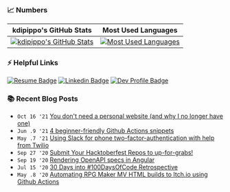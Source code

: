 ### 📈 Numbers

| kdipippo's GitHub Stats | Most Used Languages |
| --- | --- |
| [![kdipippo's GitHub Stats](https://github-readme-stats.vercel.app/api?username=kdipippo&count_private=true&show_icons=true&hide_border=true&hide_rank=true&hide_title=true)](https://github.com/kdipippo/github-readme-stats) | [![Most Used Languages](https://github-readme-stats.vercel.app/api/top-langs/?username=kdipippo&show_icons=true&hide_border=true&langs_count=5&layout=compact&hide_title=true)](https://github.com/kdipippo/github-readme-stats) |


### ⚡ Helpful Links

[![Resume Badge](https://img.shields.io/badge/Resume-ed1c24?style=for-the-badge&link=https://resume.io/r/It5v1XzFU)](https://resume.io/r/It5v1XzFU)
[![Linkedin Badge](https://img.shields.io/badge/-LinkedIn-blue?style=for-the-badge&logo=Linkedin&logoColor=white&link=https://www.linkedin.com/in/kathryn-dipippo-530815101)](https://www.linkedin.com/in/kathryn-dipippo-530815101)
[![Dev Profile Badge](https://img.shields.io/badge/Blog-0A0A0A?style=for-the-badge&logo=dev.to&logoColor=white&link=https://dev.to/kdipippo)](https://dev.to/kdipippo)


### 📚 Recent Blog Posts
- `Oct 16 '21` [You don't need a personal website (and why I no longer have one)](https://dev.to/kdipippo/you-dont-need-a-personal-website-and-why-i-no-longer-have-one-3ap9)
- `Jun .9 '21` [4 beginner-friendly Github Actions snippets](https://dev.to/kdipippo/4-beginner-friendly-github-actions-snippets-4n72)
- `May .7 '21` [Using Slack for phone two-factor-authentication with help from Twilio](https://dev.to/kdipippo/using-slack-for-phone-two-factor-authentication-with-help-from-twilio-40eb)
- `Sep 27 '20` [Submit Your Hacktoberfest Repos to up-for-grabs!](https://dev.to/kdipippo/submit-your-hacktoberfest-repos-to-up-for-grabs-1a3)
- `Sep 19 '20` [Rendering OpenAPI specs in Angular](https://dev.to/kdipippo/rendering-openapi-specs-in-angular-582f)
- `Jul 15 '20` [30 Days into #100DaysOfCode Retrospective](https://dev.to/kdipippo/30-days-into-100daysofcode-retrospective-1fo7)
- `May .8 '20` [Automating RPG Maker MV HTML builds to Itch.io using Github Actions](https://dev.to/kdipippo/automating-rpg-maker-mv-html-builds-to-itch-io-using-github-actions-3n02)
